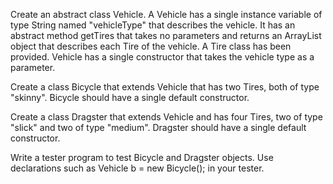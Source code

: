 
Create an abstract class Vehicle.  A Vehicle has a single instance variable of type String named "vehicleType" that describes the vehicle.  It has an abstract method getTires that takes no parameters and returns an ArrayList<Tire> object that describes each Tire of the vehicle.  A Tire class has been provided.  Vehicle has a single constructor that takes the vehicle type as a parameter.

Create a class Bicycle that extends Vehicle that has two Tires, both of type "skinny".  Bicycle should have a single default constructor.

Create a class Dragster that extends Vehicle and has four Tires, two of type "slick" and two of type "medium".  Dragster should have a single default constructor.

Write a tester program to test Bicycle and Dragster objects.  Use declarations such as
  Vehicle b = new Bicycle();
in your tester.
